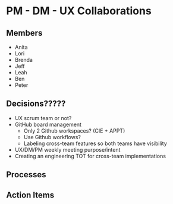 # PM - DM - UX Collaborations

## Members
- Anita
- Lori
- Brenda
- Jeff
- Leah
- Ben
- Peter

## Decisions?????
- UX scrum team or not?
- GitHub board management
  - Only 2 Github workspaces? (CIE + APPT)
  - Use Github workflows?
  - Labeling cross-team features so both teams have visibility
- UX/DM/PM weekly meeting purpose/intent
- Creating an engineering TOT for cross-team implementations

## Processes

## Action Items
